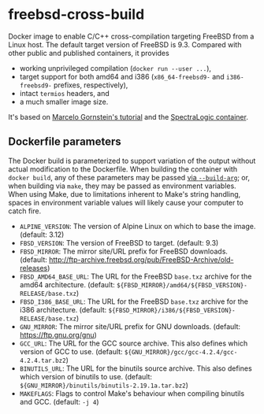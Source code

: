# freebsd-cross-build

Docker image to enable C/C++ cross-compilation
targeting FreeBSD
from a Linux host.
The default target version of FreeBSD is 9.3.
Compared with other public and published containers,
it provides

* working unprivileged compilation
  (`docker run --user ...`),
* target support for both amd64 and i386
  (`x86_64-freebsd9-` and `i386-freebsd9-` prefixes, respectively),
* intact `termios` headers,
  and
* a much smaller image size.

It's based on [Marcelo Gornstein's tutorial][mgtut]
and the [SpectraLogic container][spec].

[mgtut]: https://marcelog.github.io/articles/cross_freebsd_compiler_in_linux.html
[spec]: https://github.com/SpectraLogic/freebsd-cross-build

## Dockerfile parameters

The Docker build is parameterized
to support variation of the output
without actual modification to the Dockerfile.
When building the container with `docker build`,
any of these parameters may be passed [via `--build-arg`][build-arg];
or, when building via `make`,
they may be passed as environment variables.
When using Make,
due to limitations inherent to Make's string handling,
spaces in environment variable values
will likely cause your computer to catch fire.

* `ALPINE_VERSION`:
  The version of Alpine Linux on which to base the image.
  (default: 3.12)
* `FBSD_VERSION`:
  The version of FreeBSD to target.
  (default: 9.3)
* `FBSD_MIRROR`:
  The mirror site/URL prefix for FreeBSD downloads.
  (default: http://ftp-archive.freebsd.org/pub/FreeBSD-Archive/old-releases)
* `FBSD_AMD64_BASE_URL`:
  The URL for the FreeBSD `base.txz` archive
  for the amd64 architecture.
  (default: `${FBSD_MIRROR}/amd64/${FBSD_VERSION}-RELEASE/base.txz`)
* `FBSD_I386_BASE_URL`:
  The URL for the FreeBSD `base.txz` archive
  for the i386 architecture.
  (default: `${FBSD_MIRROR}/i386/${FBSD_VERSION}-RELEASE/base.txz`)
* `GNU_MIRROR`:
  The mirror site/URL prefix for GNU downloads.
  (default: https://ftp.gnu.org/gnu)
* `GCC_URL`:
  The URL for the GCC source archive.
  This also defines which version of GCC to use.
  (default: `${GNU_MIRROR}/gcc/gcc-4.2.4/gcc-4.2.4.tar.bz2`)
* `BINUTILS_URL`:
  The URL for the binutils source archive.
  This also defines which version of binutils to use.
  (default: `${GNU_MIRROR}/binutils/binutils-2.19.1a.tar.bz2`)
* `MAKEFLAGS`:
  Flags to control Make's behaviour
  when compiling binutils and GCC.
  (default: `-j 4`)

[build-arg]: https://docs.docker.com/engine/reference/builder/#arg

